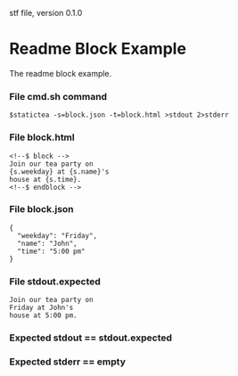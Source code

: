 stf file, version 0.1.0

# Readme Block Example

The readme block example.

### File cmd.sh command

~~~
$statictea -s=block.json -t=block.html >stdout 2>stderr
~~~

### File block.html

~~~
<!--$ block -->
Join our tea party on
{s.weekday} at {s.name}'s
house at {s.time}.
<!--$ endblock -->
~~~

### File block.json

~~~
{
  "weekday": "Friday",
  "name": "John",
  "time": "5:00 pm"
}
~~~

### File stdout.expected

~~~
Join our tea party on
Friday at John's
house at 5:00 pm.
~~~

### Expected stdout == stdout.expected
### Expected stderr == empty
